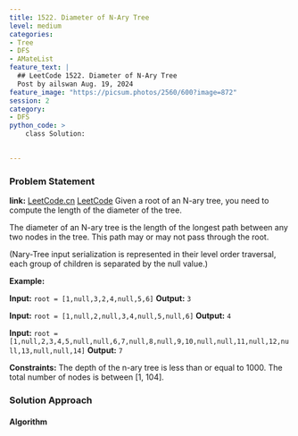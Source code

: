 ```yaml
---
title: 1522. Diameter of N-Ary Tree
level: medium
categories:
- Tree
- DFS
- AMateList
feature_text: |
  ## LeetCode 1522. Diameter of N-Ary Tree
  Post by ailswan Aug. 19, 2024
feature_image: "https://picsum.photos/2560/600?image=872"
session: 2
category:
- DFS
python_code: >
    class Solution:
   

---
```


### Problem Statement
**link:**
[LeetCode.cn](https://leetcode.cn/problems/diameter-of-n-ary-tree/)
[LeetCode](https://leetcode.com/problems/diameter-of-n-ary-tree/)
Given a root of an N-ary tree, you need to compute the length of the diameter of the tree.

The diameter of an N-ary tree is the length of the longest path between any two nodes in the tree. This path may or may not pass through the root.

(Nary-Tree input serialization is represented in their level order traversal, each group of children is separated by the null value.)

**Example:**

**Input:** `root = [1,null,3,2,4,null,5,6]`
**Output:** `3`

**Input:** `root = [1,null,2,null,3,4,null,5,null,6]`
**Output:** `4`

**Input:** `root = [1,null,2,3,4,5,null,null,6,7,null,8,null,9,10,null,null,11,null,12,null,13,null,null,14]`
**Output:** `7`


**Constraints:**
The depth of the n-ary tree is less than or equal to 1000.
The total number of nodes is between [1, 104].

### Solution Approach
 
#### Algorithm
 
